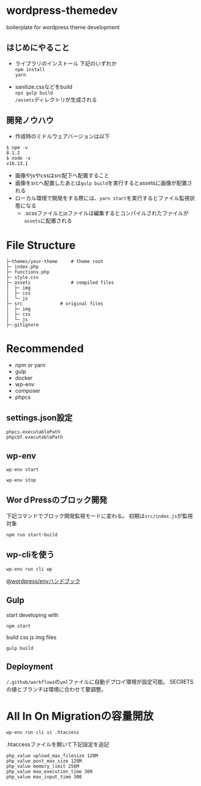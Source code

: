 # wordpress-themedev
boilerplate for wordpress theme development

## はじめにやること

* ライブラリのインストール
下記のいずれか  
`npm install`  
`yarn`

* sanitize.cssなどをbuild  
`npx gulp build`  
`/assets`ディレクトリが生成される

## 開発ノウハウ

* 作成時のミドルウェアバージョンは以下

```
$ npm -v
8.1.2
$ node -v
v16.13.1
```

* 画像やjsやcssはsrc配下へ配置すること
* 画像をsrcへ配置したあとは`gulp build`を実行するとassetsに画像が配置される
* ローカル環境で開発をする際には、`yarn start`を実行するとファイル監視状態になる
  * .scssファイルとjsファイルは編集するとコンパイルされたファイルが`assets`に配置される

# File Structure
```
├─themes/your-theme		# theme root     
├─ index.php
├─ functions.php
├─ style.css
├─ assets				# compiled files
│  ├─ img
│  ├─ css
│  └─ js
├─ src				# original files
│  ├─ img
│  ├─ css
│  └─ js
├─.gitignore
```

# Recommended
 - npm or yarn
 - gulp
 - docker
 - wp-env
 - composer
 - phpcs

## settings.json設定
```
phpcs.executablePath
phpcbf.executablePath
```

## wp-env
```
wp-env start
```

```
wp-env stop
```

## WorｄPressのブロック開発

下記コマンドでブロック開発監視モードに変わる。
初期は`src/index.js`が監視対象
```
npm run start-build
```

## wp-cliを使う

```
wp-env run cli wp 
```

[@wordpress/envハンドブック](https://ja.wordpress.org/team/handbook/block-editor/reference-guides/packages/packages-env/)

## Gulp

start developing with
```
npm start
```

build css js img files
```
gulp build
```

## Deployment
`/.github/workflows`の`yml`ファイルに自動デプロイ環境が設定可能。
SECRETSの値とブランチは環境に合わせて要調整。

# All In On Migrationの容量開放

```
wp-env run cli vi .htaccess
```

.htaccessファイルを開いて下記設定を追記
```
php_value upload_max_filesize 128M
php_value post_max_size 128M
php_value memory_limit 256M
php_value max_execution_time 300
php_value max_input_time 300
```
